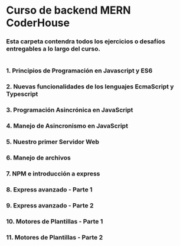 # Curso de backend MERN CoderHouse

### Esta carpeta contendra todos los ejercicios o desafíos entregables a lo largo del curso.
#
### 1. Principios de Programación en Javascript y ES6

### 2. Nuevas funcionalidades de los lenguajes EcmaScript y Typescript

### 3. Programación Asincrónica en JavaScript

### 4. Manejo de Asincronismo en JavaScript

### 5. Nuestro primer Servidor Web

### 6. Manejo de archivos

### 7. NPM e introducción a express

### 8. Express avanzado - Parte 1

### 9. Express avanzado - Parte 2

### 10. Motores de Plantillas - Parte 1 

### 11. Motores de Plantillas - Parte 2 